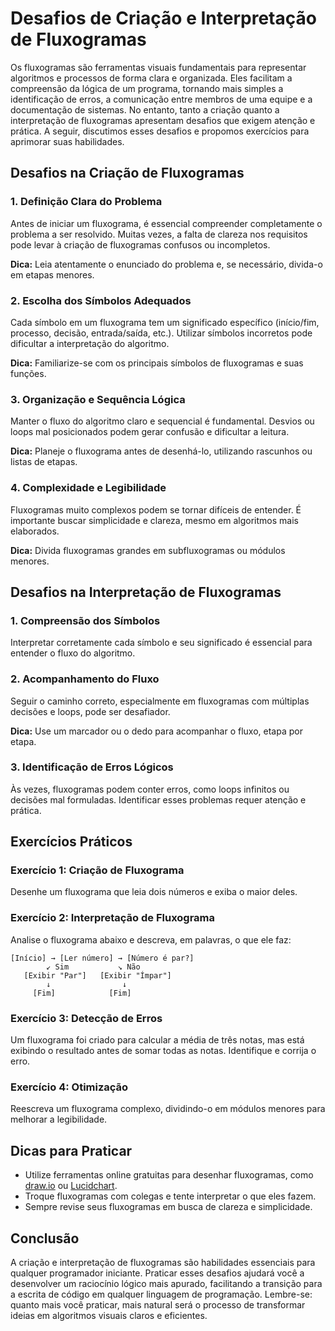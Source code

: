
# Desafios de Criação e Interpretação de Fluxogramas

Os fluxogramas são ferramentas visuais fundamentais para representar algoritmos e processos de forma clara e organizada. Eles facilitam a compreensão da lógica de um programa, tornando mais simples a identificação de erros, a comunicação entre membros de uma equipe e a documentação de sistemas. No entanto, tanto a criação quanto a interpretação de fluxogramas apresentam desafios que exigem atenção e prática. A seguir, discutimos esses desafios e propomos exercícios para aprimorar suas habilidades.

## Desafios na Criação de Fluxogramas

### 1. **Definição Clara do Problema**
Antes de iniciar um fluxograma, é essencial compreender completamente o problema a ser resolvido. Muitas vezes, a falta de clareza nos requisitos pode levar à criação de fluxogramas confusos ou incompletos.

**Dica:** Leia atentamente o enunciado do problema e, se necessário, divida-o em etapas menores.

### 2. **Escolha dos Símbolos Adequados**
Cada símbolo em um fluxograma tem um significado específico (início/fim, processo, decisão, entrada/saída, etc.). Utilizar símbolos incorretos pode dificultar a interpretação do algoritmo.

**Dica:** Familiarize-se com os principais símbolos de fluxogramas e suas funções.

### 3. **Organização e Sequência Lógica**
Manter o fluxo do algoritmo claro e sequencial é fundamental. Desvios ou loops mal posicionados podem gerar confusão e dificultar a leitura.

**Dica:** Planeje o fluxograma antes de desenhá-lo, utilizando rascunhos ou listas de etapas.

### 4. **Complexidade e Legibilidade**
Fluxogramas muito complexos podem se tornar difíceis de entender. É importante buscar simplicidade e clareza, mesmo em algoritmos mais elaborados.

**Dica:** Divida fluxogramas grandes em subfluxogramas ou módulos menores.

## Desafios na Interpretação de Fluxogramas

### 1. **Compreensão dos Símbolos**
Interpretar corretamente cada símbolo e seu significado é essencial para entender o fluxo do algoritmo.

### 2. **Acompanhamento do Fluxo**
Seguir o caminho correto, especialmente em fluxogramas com múltiplas decisões e loops, pode ser desafiador.

**Dica:** Use um marcador ou o dedo para acompanhar o fluxo, etapa por etapa.

### 3. **Identificação de Erros Lógicos**
Às vezes, fluxogramas podem conter erros, como loops infinitos ou decisões mal formuladas. Identificar esses problemas requer atenção e prática.

## Exercícios Práticos

### **Exercício 1: Criação de Fluxograma**
Desenhe um fluxograma que leia dois números e exiba o maior deles.

### **Exercício 2: Interpretação de Fluxograma**
Analise o fluxograma abaixo e descreva, em palavras, o que ele faz:

```
[Início] → [Ler número] → [Número é par?]
        ↙ Sim           ↘ Não
   [Exibir "Par"]   [Exibir "Ímpar"]
        ↓                ↓
     [Fim]            [Fim]
```

### **Exercício 3: Detecção de Erros**
Um fluxograma foi criado para calcular a média de três notas, mas está exibindo o resultado antes de somar todas as notas. Identifique e corrija o erro.

### **Exercício 4: Otimização**
Reescreva um fluxograma complexo, dividindo-o em módulos menores para melhorar a legibilidade.

## Dicas para Praticar

- Utilize ferramentas online gratuitas para desenhar fluxogramas, como [draw.io](https://draw.io) ou [Lucidchart](https://lucidchart.com).
- Troque fluxogramas com colegas e tente interpretar o que eles fazem.
- Sempre revise seus fluxogramas em busca de clareza e simplicidade.

## Conclusão

A criação e interpretação de fluxogramas são habilidades essenciais para qualquer programador iniciante. Praticar esses desafios ajudará você a desenvolver um raciocínio lógico mais apurado, facilitando a transição para a escrita de código em qualquer linguagem de programação. Lembre-se: quanto mais você praticar, mais natural será o processo de transformar ideias em algoritmos visuais claros e eficientes.
```
